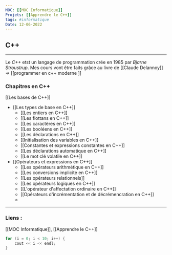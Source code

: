 ```yaml
---
MOC: [[MOC Informatique]]
Projets: [[Apprendre le C++]]
tags: #informatique
Date: 12-06-2022
---
```


## C++

---

Le *C++* etst un langage de programmation crée en 1985 par *Bjarne Stroustrup*. Mes cours vont être faits grâce au livre de [[Claude Delannoy]] => [[programmer en c++ moderne ]]

### Chapitres en C++

[[Les bases de C++]]

- [[Les types de base en C++]]
	- [[Les entiers en C++]]
	- [[Les flottans en C++]]
	- [[Les caractères en C++]]
	- [[Les booléens en C++]]
	- [[Les déclarations en C++]]
	- [[Initialisation des variables en C++]]
	- [[Constantes et expressions constantes en C++]]
	- [[Les déclarations automatique en C++]]
	- [[Le mot clé volatile en C++]]
- [[Opérateurs et expressions en C++]]
	- [[Les opérateurs arithmétique en C++]]
	- [[Les conversions implicite en C++]]
	- [[Les opérateurs relationnels]]
	- [[Les opérateurs logiques en C++]]
	- [[L'opérateur d'affectation ordinaire en C++]]
	- [[Opérateurs d'incrémentation et de décrémencration en C++]]
	- 

---
### Liens :

[[MOC Informatique]], [[Apprendre le C++]]


```cpp
for (i = 0; i < 10; i++) {
	cout << i << endl;
}
```